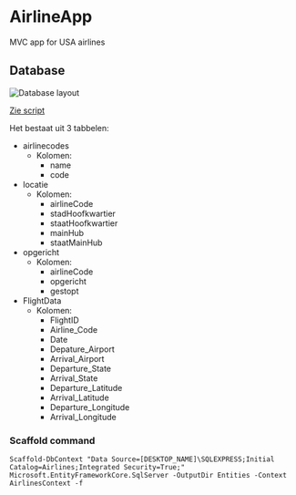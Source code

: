 # AirlineApp
MVC app for USA airlines

## Database 

![Database layout](https://i.imgur.com/4JM8ojw.jpg)

[Zie script](Airline-script.sql)

Het bestaat uit 3 tabbelen:
  * airlinecodes
    * Kolomen:
      * name
      * code
  * locatie
    * Kolomen:
      * airlineCode
      * stadHoofkwartier
      * staatHoofkwartier
      * mainHub
      * staatMainHub
  * opgericht
    * Kolomen:
      * airlineCode
      * opgericht
      * gestopt
  * FlightData
    * Kolomen:
      * FlightID
      * Airline_Code
      * Date
      * Depature_Airport
      * Arrival_Airport
      * Departure_State
      * Arrival_State
      * Departure_Latitude
      * Arrival_Latitude
      * Departure_Longitude
      * Arrival_Longitude

### Scaffold command

`Scaffold-DbContext "Data Source=[DESKTOP_NAME]\SQLEXPRESS;Initial Catalog=Airlines;Integrated Security=True;"  Microsoft.EntityFrameworkCore.SqlServer -OutputDir Entities -Context AirlinesContext -f`
